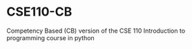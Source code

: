 # CSE110-CB
Competency Based (CB) version of the CSE 110 Introduction to programming course in python
